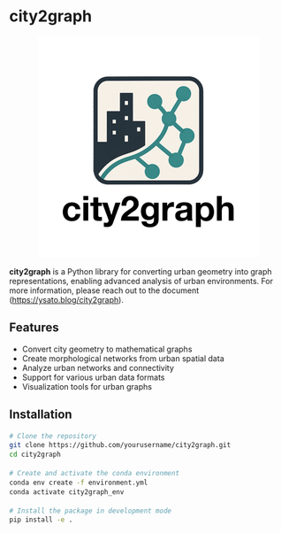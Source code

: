 # city2graph

<p align="center">
  <img src="docs/source/_static/city2graph_logo_main.png" width="400" alt="city2graph logo">
</p>

**city2graph** is a Python library for converting urban geometry into graph representations, enabling advanced analysis of urban environments. For more information, please reach out to the document (https://ysato.blog/city2graph).

## Features

- Convert city geometry to mathematical graphs
- Create morphological networks from urban spatial data
- Analyze urban networks and connectivity
- Support for various urban data formats
- Visualization tools for urban graphs

## Installation

```bash
# Clone the repository
git clone https://github.com/yourusername/city2graph.git
cd city2graph

# Create and activate the conda environment
conda env create -f environment.yml
conda activate city2graph_env

# Install the package in development mode
pip install -e .
```